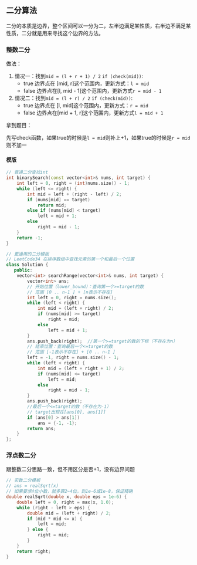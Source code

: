 ## 二分算法

二分的本质是边界，整个区间可以一分为二，左半边满足某性质，右半边不满足某性质，二分就是用来寻找这个边界的方法。

### 整数二分

做法：

1. 情况一：找到`mid = (l + r + 1) / 2`
   `if (check(mid))`:
   * true 边界点在 [mid, r]这个范围内，更新方式：`l = mid`
   * false 边界点在[l, mid - 1]这个范围内，更新方式`r = mid - 1`
2. 情况二：找到`mid = (l + r) / 2`
   `if (check(mid))`:
   * true 边界点在 [l, mid]这个范围内，更新方式：`r = mid`
   * false 边界点在[mid + 1, r]这个范围内，更新方式`l = mid + 1`

拿到题目：

先写check函数，如果true的时候是`l = mid`则补上+1，如果true的时候是`r = mid`则不加一

#### 模版

```c++
// 普通二分查找int
int binarySearch(const vector<int>& nums, int target) {
    int left = 0, right = (int)nums.size() - 1;
    while (left <= right) {
        int mid = left + (right - left) / 2;
        if (nums[mid] == target)
            return mid;
        else if (nums[mid] < target)
            left = mid + 1;
        else
            right = mid - 1;
    }
    return -1;
}

// 更通用的二分模板
// LeetCode34 在排序数组中查找元素的第一个和最后一个位置
class Solution {
   public:
    vector<int> searchRange(vector<int>& nums, int target) {
        vector<int> ans;
        // 开始位置（lower_bound）：查询第一个>=target的数
        // 范围 [0 .. n-1 ] + [n表示不存在]
        int left = 0, right = nums.size();
        while (left < right) {
            int mid = (left + right) / 2;
            if (nums[mid] >= target)
                right = mid;
            else
                left = mid + 1;
        }
        ans.push_back(right);  //第一个>=target的数的下标（不存在为n）
        // 结束位置：查询最后一个<=target的数
        // 范围 [-1表示不存在] + [0 .. n-1 ]
        left = -1, right = nums.size() - 1;
        while (left < right) {
            int mid = (left + right + 1) / 2;
            if (nums[mid] <= target)
                left = mid;
            else
                right = mid - 1;
        }
        ans.push_back(right);
        //最后一个<=target的数（不存在为-1）
        // target出现在[ans[0], ans[1]]
        if (ans[0] > ans[1])
            ans = {-1, -1};
        return ans;
    }
};
```

### 浮点数二分

跟整数二分思路一致，但不用区分是否+1，没有边界问题

```c++
// 实数二分模板
// ans = realSqrt(x)
// 如果要求4位小数，就多算2~4位，到1e-6或1e-8，保证精确
double realSqrt(double x, double eps = 1e-6) {
    double left = 0, right = max(x, 1.0);
    while (right - left > eps) {
        double mid = (left + right) / 2;
        if (mid * mid <= x) {
            left = mid;
        } else {
            right = mid;
        }
    }
    return right;
}
```

